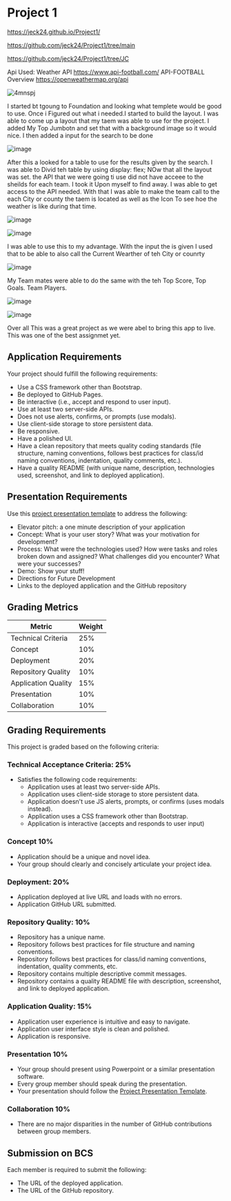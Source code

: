 # Project 1

https://jeck24.github.io/Project1/

https://github.com/jeck24/Project1/tree/main

https://github.com/jeck24/Project1/tree/JC


Api Used:
Weather API   https://www.api-football.com/
API-FOOTBALL Overview     https://openweathermap.org/api

![4mnspj](https://user-images.githubusercontent.com/67298961/99329582-27781380-2844-11eb-8ead-2a6f9f316dd5.gif)

I started bt tgoung to Foundation and looking what templete would be good to use. Once i Figured out what i needed.I started to build 
the layout. I was able to come up a layout that my taem was able to use for the project.
I added My Top Jumbotn and set that with a background image so it would nice. I then added a input for the search to be done 

![image](https://user-images.githubusercontent.com/67298961/99332077-b9345080-2845-11eb-9126-a0347db8c3d3.png)

After this a looked for a table to use for the results given by the search. I was able to Divid teh table by using display: flex;
NOw that all the layout was set. the API that we were going ti use did not have acceee to the sheilds for each team. I took it Upon myself to find away.
I was able to get access to the API needed. With that I was able to make the team call to the each City or county the taem is located as well as the Icon
To see hoe the weather is like during that time.

![image](https://user-images.githubusercontent.com/67298961/99335578-b7b75800-2846-11eb-88bf-7323b794d3e9.png)

![image](https://user-images.githubusercontent.com/67298961/99329962-fba95d80-2844-11eb-8cc2-9d6b3ed960b8.png)

I was able to use this to my advantage. With the input the is given I used that to be able to also call the Current Wearther of teh City or counrty 

![image](https://user-images.githubusercontent.com/67298961/99330105-24c9ee00-2845-11eb-886d-aff3aea22d72.png)

My Team mates were able to do the same with the teh Top Score, Top Goals. Team Players.

![image](https://user-images.githubusercontent.com/67298961/99330941-62c71200-2845-11eb-889c-c8794b3d73e8.png)

![image](https://user-images.githubusercontent.com/67298961/99331427-8722ee80-2845-11eb-9e78-20e4f11a66bf.png)

Over all This was a great project as we were abel to bring this app to live. 
This was one of the best assignmet yet. 



## Application Requirements
Your project should fulfill the following requirements:
* Use a CSS framework other than Bootstrap.
* Be deployed to GitHub Pages.
* Be interactive (i.e., accept and respond to user input).
* Use at least two server-side APIs.
* Does not use alerts, confirms, or prompts (use modals).
* Use client-side storage to store persistent data.
* Be responsive.
* Have a polished UI.
* Have a clean repository that meets quality coding standards (file structure, naming conventions, follows best practices for class/id naming conventions, indentation, quality comments, etc.).
* Have a quality README (with unique name, description, technologies used, screenshot, and link to deployed application).

## Presentation Requirements

Use this [project presentation template](https://docs.google.com/presentation/d/1_u8TKy5zW5UlrVQVnyDEZ0unGI2tjQPDEpA0FNuBKAw/edit?usp=sharing) to address the following: 

* Elevator pitch: a one minute description of your application
* Concept: What is your user story? What was your motivation for development?
* Process: What were the technologies used? How were tasks and roles broken down and assigned? What challenges did you encounter? What were your successes?
* Demo: Show your stuff!
* Directions for Future Development
* Links to the deployed application and the GitHub repository

## Grading Metrics 

| Metric                | Weight | 
| ---                   | ---    |
| Technical Criteria    | 25%    |
| Concept               | 10%    |
| Deployment            | 20%    |
| Repository Quality    | 10%    |
| Application Quality   | 15%    |
| Presentation          | 10%    |
| Collaboration         | 10%    |

## Grading Requirements
This project is graded based on the following criteria:

### Technical Acceptance Criteria: 25%
* Satisfies the following code requirements:
	* Application uses at least two server-side APIs.
    * Application uses client-side storage to store persistent data.
    * Application doesn't use JS alerts, prompts, or confirms (uses modals instead).
    * Application uses a CSS framework other than Bootstrap.
    * Application is interactive (accepts and responds to user input)

### Concept 10%
* Application should be a unique and novel idea.
* Your group should clearly and concisely articulate your project idea.

### Deployment: 20%
* Application deployed at live URL and loads with no errors.
* Application GitHub URL submitted.

### Repository Quality: 10%
* Repository has a unique name.
* Repository follows best practices for file structure and naming conventions.
* Repository follows best practices for class/id naming conventions, indentation, quality comments, etc.
* Repository contains multiple descriptive commit messages.
* Repository contains a quality README file with description, screenshot, and link to deployed application.

### Application Quality: 15%
* Application user experience is intuitive and easy to navigate.
* Application user interface style is clean and polished.
* Application is responsive.

### Presentation 10%
* Your group should present using Powerpoint or a similar presentation software.
* Every group member should speak during the presentation.
* Your presentation should follow the [Project Presentation Template](https://docs.google.com/presentation/d/1_u8TKy5zW5UlrVQVnyDEZ0unGI2tjQPDEpA0FNuBKAw/edit?usp=sharing).

### Collaboration 10%
* There are no major disparities in the number of GitHub contributions between group members.

## Submission on BCS
Each member is required to submit the following:
* The URL of the deployed application.
* The URL of the GitHub repository.
